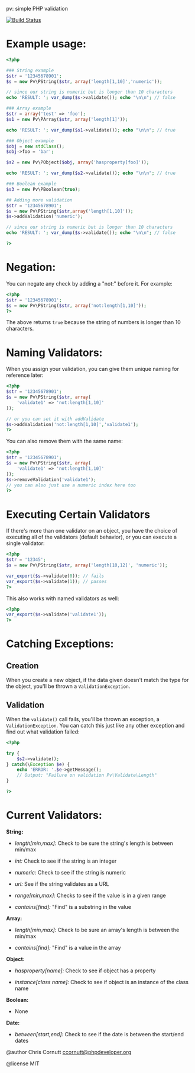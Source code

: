 pv: simple PHP validation

[![Build Status](https://secure.travis-ci.org/enygma/pv.png?branch=master)](http://travis-ci.org/enygma/pv)

Example usage:
=======================

```php
<?php

### String example
$str = '12345678901';
$s = new Pv\PString($str, array('length[1,10]','numeric'));

// since our string is numeric but is longer than 10 characters
echo 'RESULT: '; var_dump($s->validate()); echo "\n\n"; // false

### Array example
$str = array('test' => 'foo');
$s1 = new Pv\PArray($str, array('length[1]'));

echo 'RESULT: '; var_dump($s1->validate()); echo "\n\n"; // true

### Object example
$obj = new stdClass();
$obj->foo = 'bar';

$s2 = new Pv\PObject($obj, array('hasproperty[foo]'));

echo 'RESULT: '; var_dump($s2->validate()); echo "\n\n"; // true

### Boolean example
$s3 = new Pv\PBoolean(true);

## Adding more validation
$str = '12345678901';
$s = new Pv\PString($str,array('length[1,10]'));
$s->addValidation('numeric');

// since our string is numeric but is longer than 10 characters
echo 'RESULT: '; var_dump($s->validate()); echo "\n\n"; // false

?>
```

Negation:
=========================

You can negate any check by adding a "not:" before it. For example:

```php
<?php
$str = '12345678901';
$s = new Pv\PString($str, array('not:length[1,10]'));
?>
```

The above returns `true` because the string of numbers is longer than 10 characters.

Naming Validators:
=========================

When you assign your validation, you can give them unique naming for reference later:

```php
<?php
$str = '12345678901';
$s = new Pv\PString($str, array(
    'validate1' => 'not:length[1,10]'
));

// or you can set it with addValidate
$s->addValidation('not:length[1,10]','validate1');
?>
```

You can also remove them with the same name:

```php
<?php
$str = '12345678901';
$s = new Pv\PString($str, array(
    'validate1' => 'not:length[1,10]'
));
$s->removeValidation('validate1');
// you can also just use a numeric index here too
?>
```

Executing Certain Validators
=========================

If there's more than one validator on an object, you have the choice of executing all
of the validators (default behavior), or you can execute a single validator:

```php
<?php
$str = '12345';
$s = new Pv\PString($str, array('length[10,12]', 'numeric'));

var_export($s->validate(0)); // fails
var_export($s->validate(1)); // passes
?>
```

This also works with named validators as well:

```php
<?php
var_export($s->validate('validate1'));
?>
```

Catching Exceptions:
=========================

## Creation
When you create a new object, if the data given doesn't match the type for the object,
you'll be thrown a `ValidationException`.

## Validation

When the `validate()` call fails, you'll be thrown an exception, a `ValidationException`.
You can catch this just like any other exception and find out what validation failed:

```php
<?php

try {
    $s2->validate();
} catch(\Exception $e) {
    echo 'ERROR: '.$e->getMessage();
    // Output: "Failure on validation Pv\Validate\Length"
}

?>
```

Current Validators:
=========================

**String:**

- *length[min,max]:* Check to be sure the string's length is between min/max

- *int:* Check to see if the string is an integer

- *numeric:* Check to see if the string is numeric

- *url:* See if the string validates as a URL
 
- *range[min,max]:* Checks to see if the value is in a given range

- *contains[find]:* "Find" is a substring in the value

**Array:**

- *length[min,max]:* Check to be sure an array's length is between the min/max

- *contains[find]:* "Find" is a value in the array

**Object:**

- *hasproperty[name]:* Check to see if object has a property

- *instance[class name]:* Check to see if object is an instance of the class name

**Boolean:**

- None

**Date:**

- *between[start,end]:* Check to see if the date is between the start/end dates

@author Chris Cornutt <ccornutt@phpdeveloper.org>

@license MIT
